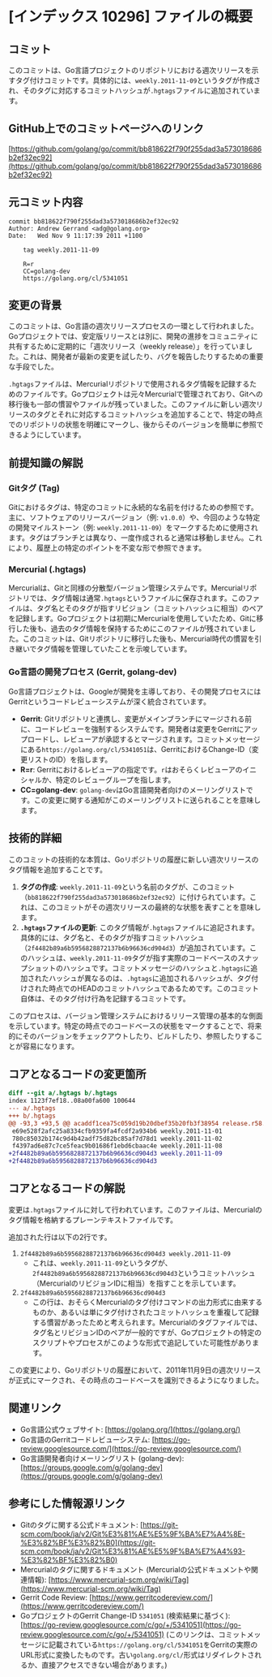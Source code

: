 # [インデックス 10296] ファイルの概要

## コミット

このコミットは、Go言語プロジェクトのリポジトリにおける週次リリースを示すタグ付けコミットです。具体的には、`weekly.2011-11-09`というタグが作成され、そのタグに対応するコミットハッシュが`.hgtags`ファイルに追加されています。

## GitHub上でのコミットページへのリンク

[https://github.com/golang/go/commit/bb818622f790f255dad3a573018686b2ef32ec92](https://github.com/golang/go/commit/bb818622f790f255dad3a573018686b2ef32ec92)

## 元コミット内容

```
commit bb818622f790f255dad3a573018686b2ef32ec92
Author: Andrew Gerrand <adg@golang.org>
Date:   Wed Nov 9 11:17:39 2011 +1100

    tag weekly.2011-11-09
    
    R=r
    CC=golang-dev
    https://golang.org/cl/5341051
```

## 変更の背景

このコミットは、Go言語の週次リリースプロセスの一環として行われました。Goプロジェクトでは、安定版リリースとは別に、開発の進捗をコミュニティに共有するために定期的に「週次リリース（weekly release）」を行っていました。これは、開発者が最新の変更を試したり、バグを報告したりするための重要な手段でした。

`.hgtags`ファイルは、Mercurialリポジトリで使用されるタグ情報を記録するためのファイルです。Goプロジェクトは元々Mercurialで管理されており、Gitへの移行後も一部の慣習やファイルが残っていました。このファイルに新しい週次リリースのタグとそれに対応するコミットハッシュを追加することで、特定の時点でのリポジトリの状態を明確にマークし、後からそのバージョンを簡単に参照できるようにしています。

## 前提知識の解説

### Gitタグ (Tag)

Gitにおけるタグは、特定のコミットに永続的な名前を付けるための参照です。主に、ソフトウェアのリリースバージョン（例: `v1.0.0`）や、今回のような特定の開発マイルストーン（例: `weekly.2011-11-09`）をマークするために使用されます。タグはブランチとは異なり、一度作成されると通常は移動しません。これにより、履歴上の特定のポイントを不変な形で参照できます。

### Mercurial (.hgtags)

Mercurialは、Gitと同様の分散型バージョン管理システムです。Mercurialリポジトリでは、タグ情報は通常`.hgtags`というファイルに保存されます。このファイルは、タグ名とそのタグが指すリビジョン（コミットハッシュに相当）のペアを記録します。Goプロジェクトは初期にMercurialを使用していたため、Gitに移行した後も、過去のタグ情報を保持するためにこのファイルが残されていました。このコミットは、Gitリポジトリに移行した後も、Mercurial時代の慣習を引き継いでタグ情報を管理していたことを示唆しています。

### Go言語の開発プロセス (Gerrit, golang-dev)

Go言語プロジェクトは、Googleが開発を主導しており、その開発プロセスにはGerritというコードレビューシステムが深く統合されています。
*   **Gerrit**: Gitリポジトリと連携し、変更がメインブランチにマージされる前に、コードレビューを強制するシステムです。開発者は変更をGerritにアップロードし、レビューアが承認するとマージされます。コミットメッセージにある`https://golang.org/cl/5341051`は、GerritにおけるChange-ID（変更リストのID）を指します。
*   **R=r**: Gerritにおけるレビューアの指定です。`r`はおそらくレビューアのイニシャルか、特定のレビューグループを指します。
*   **CC=golang-dev**: `golang-dev`はGo言語開発者向けのメーリングリストです。この変更に関する通知がこのメーリングリストに送られることを意味します。

## 技術的詳細

このコミットの技術的な本質は、Goリポジトリの履歴に新しい週次リリースのタグ情報を追加することです。

1.  **タグの作成**: `weekly.2011-11-09`という名前のタグが、このコミット（`bb818622f790f255dad3a573018686b2ef32ec92`）に付けられています。これは、このコミットがその週次リリースの最終的な状態を表すことを意味します。
2.  **`.hgtags`ファイルの更新**: このタグ情報が`.hgtags`ファイルに追記されます。具体的には、タグ名と、そのタグが指すコミットハッシュ（`2f4482b89a6b5956828872137b6b96636cd904d3`）が追加されています。このハッシュは、`weekly.2011-11-09`タグが指す実際のコードベースのスナップショットのハッシュです。コミットメッセージのハッシュと`.hgtags`に追加されたハッシュが異なるのは、`.hgtags`に追加されるハッシュが、タグ付けされた時点でのHEADのコミットハッシュであるためです。このコミット自体は、そのタグ付け行為を記録するコミットです。

このプロセスは、バージョン管理システムにおけるリリース管理の基本的な側面を示しています。特定の時点でのコードベースの状態をマークすることで、将来的にそのバージョンをチェックアウトしたり、ビルドしたり、参照したりすることが容易になります。

## コアとなるコードの変更箇所

```diff
diff --git a/.hgtags b/.hgtags
index 1123f7ef18..08a00fa600 100644
--- a/.hgtags
+++ b/.hgtags
@@ -93,3 +93,5 @@ acaddf1cea75c059d19b20dbef35b20fb3f38954 release.r58.2
 e69e528f2afc25a8334cfb9359fa4fcdf2a934b6 weekly.2011-11-01
 780c85032b174c9d4b42adf75d82bc85af7d78d1 weekly.2011-11-02
 f4397ad6e87c7ce5feac9b01686f1ebd6cbaac4e weekly.2011-11-08
+2f4482b89a6b5956828872137b6b96636cd904d3 weekly.2011-11-09
+2f4482b89a6b5956828872137b6b96636cd904d3
```

## コアとなるコードの解説

変更は`.hgtags`ファイルに対して行われています。このファイルは、Mercurialのタグ情報を格納するプレーンテキストファイルです。

追加された行は以下の2行です。

1.  `2f4482b89a6b5956828872137b6b96636cd904d3 weekly.2011-11-09`
    *   これは、`weekly.2011-11-09`というタグが、`2f4482b89a6b5956828872137b6b96636cd904d3`というコミットハッシュ（MercurialのリビジョンIDに相当）を指すことを示しています。
2.  `2f4482b89a6b5956828872137b6b96636cd904d3`
    *   この行は、おそらくMercurialのタグ付けコマンドの出力形式に由来するものか、あるいは単にタグ付けされたコミットハッシュを重複して記録する慣習があったためと考えられます。Mercurialのタグファイルでは、タグ名とリビジョンIDのペアが一般的ですが、Goプロジェクトの特定のスクリプトやプロセスがこのような形式で追記していた可能性があります。

この変更により、Goリポジトリの履歴において、2011年11月9日の週次リリースが正式にマークされ、その時点のコードベースを識別できるようになりました。

## 関連リンク

*   Go言語公式ウェブサイト: [https://golang.org/](https://golang.org/)
*   Go言語のGerritコードレビューシステム: [https://go-review.googlesource.com/](https://go-review.googlesource.com/)
*   Go言語開発者向けメーリングリスト (golang-dev): [https://groups.google.com/g/golang-dev](https://groups.google.com/g/golang-dev)

## 参考にした情報源リンク

*   Gitのタグに関する公式ドキュメント: [https://git-scm.com/book/ja/v2/Git%E3%81%AE%E5%9F%BA%E7%A4%8E-%E3%82%BF%E3%82%B0](https://git-scm.com/book/ja/v2/Git%E3%81%AE%E5%9F%BA%E7%A4%93-%E3%82%BF%E3%82%B0)
*   Mercurialのタグに関するドキュメント (Mercurialの公式ドキュメントや関連情報): [https://www.mercurial-scm.org/wiki/Tag](https://www.mercurial-scm.org/wiki/Tag)
*   Gerrit Code Review: [https://www.gerritcodereview.com/](https://www.gerritcodereview.com/)
*   GoプロジェクトのGerrit Change-ID `5341051` (検索結果に基づく): [https://go-review.googlesource.com/c/go/+/5341051](https://go-review.googlesource.com/c/go/+/5341051) (このリンクは、コミットメッセージに記載されている`https://golang.org/cl/5341051`をGerritの実際のURL形式に変換したものです。古い`golang.org/cl/`形式はリダイレクトされるか、直接アクセスできない場合があります。)

